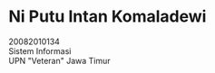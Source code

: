 # Ni Putu Intan Komaladewi <br>
20082010134 <br>
Sistem Informasi <br>
UPN "Veteran" Jawa Timur <br>
